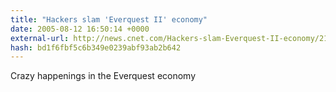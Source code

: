 ```yaml
---
title: "Hackers slam 'Everquest II' economy"
date: 2005-08-12 16:50:14 +0000
external-url: http://news.cnet.com/Hackers-slam-Everquest-II-economy/2100-1043_3-5829403.html?tag=nefd.top
hash: bd1f6fbf5c6b349e0239abf93ab2b642
---
```


Crazy happenings in the Everquest economy

